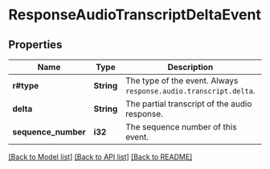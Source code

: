 # ResponseAudioTranscriptDeltaEvent

## Properties

Name | Type | Description | Notes
------------ | ------------- | ------------- | -------------
**r#type** | **String** | The type of the event. Always `response.audio.transcript.delta`.  | 
**delta** | **String** | The partial transcript of the audio response.  | 
**sequence_number** | **i32** | The sequence number of this event. | 

[[Back to Model list]](../README.md#documentation-for-models) [[Back to API list]](../README.md#documentation-for-api-endpoints) [[Back to README]](../README.md)


